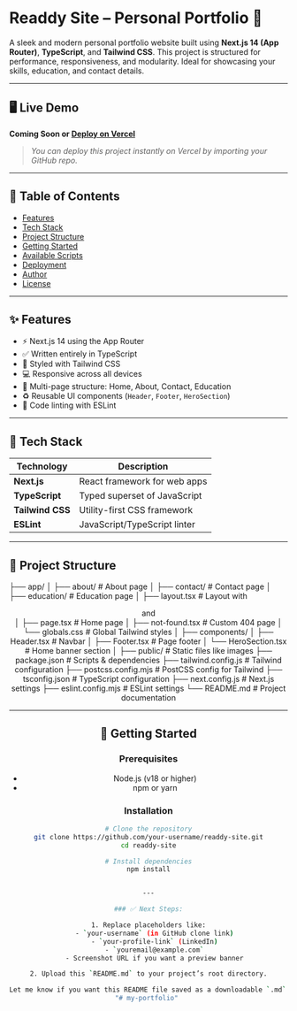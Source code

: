 # Readdy Site – Personal Portfolio 🚀

A sleek and modern personal portfolio website built using **Next.js 14 (App Router)**, **TypeScript**, and **Tailwind CSS**. This project is structured for performance, responsiveness, and modularity. Ideal for showcasing your skills, education, and contact details.

---

## 🖥️ Live Demo

**Coming Soon or [Deploy on Vercel](https://vercel.com/)**  
> *You can deploy this project instantly on Vercel by importing your GitHub repo.*

---

## 📌 Table of Contents

- [Features](#-features)
- [Tech Stack](#-tech-stack)
- [Project Structure](#-project-structure)
- [Getting Started](#-getting-started)
- [Available Scripts](#-available-scripts)
- [Deployment](#-deployment)
- [Author](#-author)
- [License](#-license)

---

## ✨ Features

- ⚡ Next.js 14 using the App Router
- ✅ Written entirely in TypeScript
- 💅 Styled with Tailwind CSS
- 💻 Responsive across all devices
- 📄 Multi-page structure: Home, About, Contact, Education
- ♻️ Reusable UI components (`Header`, `Footer`, `HeroSection`)
- 🧹 Code linting with ESLint

---

## 🔧 Tech Stack

| Technology     | Description                     |
|----------------|---------------------------------|
| **Next.js**    | React framework for web apps    |
| **TypeScript** | Typed superset of JavaScript    |
| **Tailwind CSS** | Utility-first CSS framework     |
| **ESLint**     | JavaScript/TypeScript linter    |

---

## 📁 Project Structure
├── app/
│ ├── about/ # About page
│ ├── contact/ # Contact page
│ ├── education/ # Education page
│ ├── layout.tsx # Layout with <Header /> and <Footer />
│ ├── page.tsx # Home page
│ ├── not-found.tsx # Custom 404 page
│ └── globals.css # Global Tailwind styles
│
├── components/
│ ├── Header.tsx # Navbar
│ ├── Footer.tsx # Page footer
│ └── HeroSection.tsx # Home banner section
│
├── public/ # Static files like images
├── package.json # Scripts & dependencies
├── tailwind.config.js # Tailwind configuration
├── postcss.config.mjs # PostCSS config for Tailwind
├── tsconfig.json # TypeScript configuration
├── next.config.js # Next.js settings
├── eslint.config.mjs # ESLint settings
└── README.md # Project documentation

---

## 🧰 Getting Started

### Prerequisites

- Node.js (v18 or higher)
- npm or yarn

### Installation

```bash
# Clone the repository
git clone https://github.com/your-username/readdy-site.git
cd readdy-site

# Install dependencies
npm install


---

### ✅ Next Steps:

1. Replace placeholders like:
   - `your-username` (in GitHub clone link)
   - `your-profile-link` (LinkedIn)
   - `youremail@example.com`
   - Screenshot URL if you want a preview banner

2. Upload this `README.md` to your project’s root directory.

Let me know if you want this README file saved as a downloadable `.md` file!
"# my-portfolio" 
